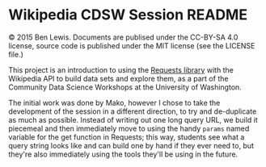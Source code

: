 Wikipedia CDSW Session README
=============================

&copy; 2015 Ben Lewis.
Documents are publised under the CC-BY-SA 4.0 license, source code is published
under the MIT license (see the LICENSE file.)

This project is an introduction to using the
[Requests library](http://docs.python-requests.org/en/latest/) with the
Wikipedia API to build data sets and explore them, as a part of the Community
Data Science Workshops at the University of Washington.

The initial work was done by Mako, however I chose to take the development of
the session in a different direction, to try and de-duplicate as much as
possible. Instead of writing out one long query URL, we build it piecemeal and
then immediately move to using the handy `params` named variable for the get
function in Requests; this way, students see what a query string looks like and
can build one by hand if they ever need to, but they're also immediately using
the tools they'll be using in the future.
